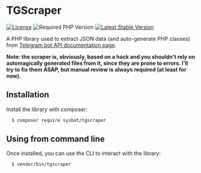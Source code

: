 # TGScraper

[![License](http://poser.pugx.org/sysbot/tgscraper/license)](https://packagist.org/packages/sysbot/tgscraper)
![Required PHP Version](https://img.shields.io/badge/php-%E2%89%A58.0-brightgreen)
[![Latest Stable Version](http://poser.pugx.org/sysbot/tgscraper/v)](https://packagist.org/packages/sysbot/tgscraper)

A PHP library used to extract JSON data (and auto-generate PHP classes)
from [Telegram bot API documentation page](https://core.telegram.org/bots/api).

**Note: the scraper is, obviously, based on a hack and you shouldn't rely on automagically generated files from it,
since they are prone to errors. I'll try to fix them ASAP, but manual review is always required (at least for now).**

## Installation

Install the library with composer:

```bash 
  $ composer require sysbot/tgscraper
```

## Using from command line

Once installed, you can use the CLI to interact with the library:

```bash 
  $ vendor/bin/tgscraper
```
